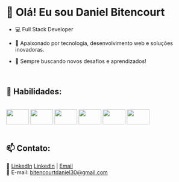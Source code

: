 # 👋 Olá! Eu sou Daniel Bitencourt

- 💻 Full Stack Developer

- 🎯 Apaixonado por tecnologia, desenvolvimento web e soluções inovadoras.

- 🔎 Sempre buscando novos desafios e aprendizados!
<br>

## 📌 **Habilidades:**  

<div style="display: inline_block"><br>
  <img height="40" aling="center" width="60" src="https://cdn.jsdelivr.net/gh/devicons/devicon@latest/icons/html5/html5-original.svg" />
  <img height="40" aling="center" width="60" src="https://cdn.jsdelivr.net/gh/devicons/devicon@latest/icons/css3/css3-original.svg" />
  <img height="40" aling="center" width="60" src="https://cdn.jsdelivr.net/gh/devicons/devicon@latest/icons/javascript/javascript-original.svg" />        
  <img height="40" aling="center" width="60" src="https://cdn.jsdelivr.net/gh/devicons/devicon@latest/icons/python/python-original.svg" />
  <img height="40" aling="center" width="60" src="https://cdn.jsdelivr.net/gh/devicons/devicon@latest/icons/csharp/csharp-original.svg" />
  <img height="40" aling="center" width="60" src="https://cdn.jsdelivr.net/gh/devicons/devicon@latest/icons/mysql/mysql-original-wordmark.svg" />
</div>
<br> 
  

## 📫 **Contato:**
🔗 [LinkedIn](https://www.linkedin.com/in/daniel-bitencourt-85695b282/) [LinkedIn](bitencourtdaniel30@gmail.com) | [Email](malito:bitencourtdaniel30@gmail.com)<br>
📧 E-mail: bitencourtdaniel30@gmail.com

